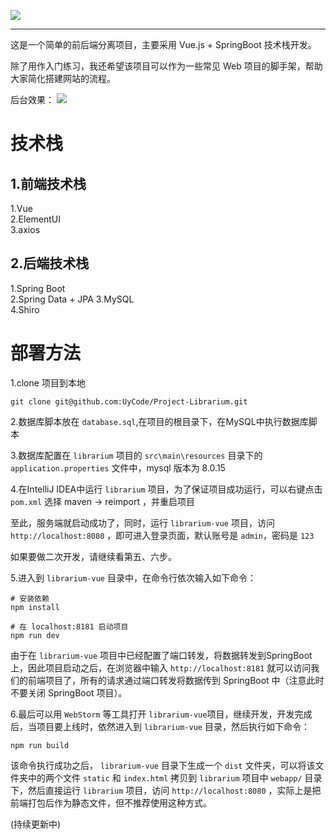 ![](https://gitee.com/UyCode/images-for-page/raw/master/page/librarium1.png)

---


这是一个简单的前后端分离项目，主要采用 Vue.js + SpringBoot 技术栈开发。

除了用作入门练习，我还希望该项目可以作为一些常见 Web 项目的脚手架，帮助大家简化搭建网站的流程。

后台效果：
![](https://gitee.com/UyCode/images-for-page/raw/master/page/librarium2.png)

# 技术栈

## 1.前端技术栈

1.Vue  
2.ElementUI  
3.axios   

## 2.后端技术栈

1.Spring Boot  
2.Spring Data + JPA 
3.MySQL  
4.Shiro

# 部署方法

1.clone 项目到本地

`git clone git@github.com:UyCode/Project-Librarium.git`

2.数据库脚本放在 `database.sql`,在项目的根目录下，在MySQL中执行数据库脚本  

3.数据库配置在 `librarium` 项目的 `src\main\resources` 目录下的`application.properties` 文件中，mysql 版本为 8.0.15   

4.在IntelliJ IDEA中运行 `librarium` 项目，为了保证项目成功运行，可以右键点击 `pom.xml` 选择 maven -> reimport ，并重启项目

至此，服务端就启动成功了，同时，运行 `librarium-vue` 项目，访问 `http://localhost:8080` ，即可进入登录页面，默认账号是 `admin`，密码是 `123`

如果要做二次开发，请继续看第五、六步。

5.进入到 `librarium-vue` 目录中，在命令行依次输入如下命令：  

```
# 安装依赖
npm install

# 在 localhost:8181 启动项目
npm run dev

```  

由于在 `librarium-vue` 项目中已经配置了端口转发，将数据转发到SpringBoot上，因此项目启动之后，在浏览器中输入 `http://localhost:8181` 就可以访问我们的前端项目了，所有的请求通过端口转发将数据传到 SpringBoot 中（注意此时不要关闭 SpringBoot 项目）。

6.最后可以用 `WebStorm` 等工具打开 `librarium-vue`项目，继续开发，开发完成后，当项目要上线时，依然进入到 `librarium-vue` 目录，然后执行如下命令：  

```
npm run build
```  

该命令执行成功之后， `librarium-vue` 目录下生成一个 `dist` 文件夹，可以将该文件夹中的两个文件 `static` 和 `index.html` 拷贝到 `librarium` 项目中 `webapp/` 目录下，然后直接运行 `librarium` 项目，访问 `http://localhost:8080` ，实际上是把前端打包后作为静态文件，但不推荐使用这种方式。

(持续更新中)
